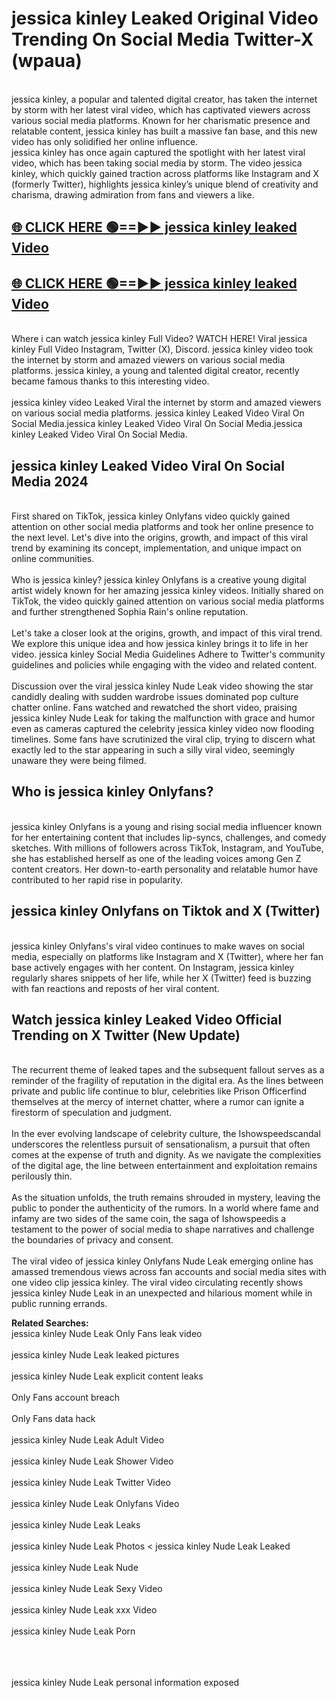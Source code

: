 # jessica kinley Leaked Original Video Trending On Social Media Twitter-X (wpaua)

<br>
jessica kinley, a popular and talented digital creator, has taken the internet by storm with her latest viral video, which has captivated viewers across various social media platforms. Known for her charismatic presence and relatable content, jessica kinley has built a massive fan base, and this new video has only solidified her online influence.
<br>
jessica kinley has once again captured the spotlight with her latest viral video, which has been taking social media by storm. The video jessica kinley, which quickly gained traction across platforms like Instagram and X (formerly Twitter), highlights jessica kinley’s unique blend of creativity and charisma, drawing admiration from fans and viewers a like.
<br>

## [🌐 CLICK HERE 🟢==►►  jessica kinley leaked Video ](https://onlyclips.site?title=jessica_kinley&ref=git)

## [🌐 CLICK HERE 🟢==►►  jessica kinley leaked Video ](https://onlyclips.site?title=jessica_kinley&ref=git)



<br>
Where i can watch jessica kinley Full Video? WATCH HERE! Viral jessica kinley Full Video Instagram, Twitter (X), Discord. jessica kinley video took the internet by storm and amazed viewers on various social media platforms. jessica kinley, a young and talented digital creator, recently became famous thanks to this interesting video.
<br><br>
jessica kinley video Leaked Viral the internet by storm and amazed viewers on various social media platforms. jessica kinley Leaked Video Viral On Social Media.jessica kinley Leaked Video Viral On Social Media.jessica kinley Leaked Video Viral On Social Media.
<br>

<h2>jessica kinley Leaked Video Viral On Social Media 2024</h2>
<br>
First shared on TikTok, jessica kinley Onlyfans video quickly gained attention on other social media platforms and took her online presence to the next level. Let's dive into the origins, growth, and impact of this viral trend by examining its concept, implementation, and unique impact on online communities.
<br><br>
Who is jessica kinley? jessica kinley Onlyfans is a creative young digital artist widely known for her amazing jessica kinley videos. Initially shared on TikTok, the video quickly gained attention on various social media platforms and further strengthened Sophia Rain's online reputation.
<br><br>
Let's take a closer look at the origins, growth, and impact of this viral trend. We explore this unique idea and how jessica kinley brings it to life in her video. jessica kinley Social Media Guidelines Adhere to Twitter's community guidelines and policies while engaging with the video and related content.
<br><br>
Discussion over the viral jessica kinley Nude Leak video showing the star candidly dealing with sudden wardrobe issues dominated pop culture chatter online. Fans watched and rewatched the short video, praising jessica kinley Nude Leak for taking the malfunction with grace and humor even as cameras captured the celebrity jessica kinley video now flooding timelines. Some fans have scrutinized the viral clip, trying to discern what exactly led to the star appearing in such a silly viral video, seemingly unaware they were being filmed.
<br>

<h2>Who is jessica kinley Onlyfans?</h2>
<br>
jessica kinley Onlyfans is a young and rising social media influencer known for her entertaining content that includes lip-syncs, challenges, and comedy sketches. With millions of followers across TikTok, Instagram, and YouTube, she has established herself as one of the leading voices among Gen Z content creators. Her down-to-earth personality and relatable humor have contributed to her rapid rise in popularity.
<br>
<h2>jessica kinley Onlyfans on Tiktok and X (Twitter)</h2>
<br>
jessica kinley Onlyfans's viral video continues to make waves on social media, especially on platforms like Instagram and X (Twitter), where her fan base actively engages with her content. On Instagram, jessica kinley regularly shares snippets of her life, while her X (Twitter) feed is buzzing with fan reactions and reposts of her viral content.
<br>
<h2>Watch jessica kinley Leaked Video Official Trending on X Twitter (New Update)</h2>
<br>
The recurrent theme of leaked tapes and the subsequent fallout serves as a reminder of the fragility of reputation in the digital era. As the lines between private and public life continue to blur, celebrities like Prison Officerfind themselves at the mercy of internet chatter, where a rumor can ignite a firestorm of speculation and judgment.
<br><br>
In the ever evolving landscape of celebrity culture, the Ishowspeedscandal underscores the relentless pursuit of sensationalism, a pursuit that often comes at the expense of truth and dignity. As we navigate the complexities of the digital age, the line between entertainment and exploitation remains perilously thin.
<br><br>
As the situation unfolds, the truth remains shrouded in mystery, leaving the public to ponder the authenticity of the rumors. In a world where fame and infamy are two sides of the same coin, the saga of Ishowspeedis a testament to the power of social media to shape narratives and challenge the boundaries of privacy and consent.
<br><br>
The viral video of jessica kinley Onlyfans Nude Leak emerging online has amassed tremendous views across fan accounts and social media sites with one video clip jessica kinley. The viral video circulating recently shows jessica kinley Nude Leak in an unexpected and hilarious moment while in public running errands.
<br>

<strong>Related Searches:</strong>
<br>
jessica kinley Nude Leak Only Fans leak video
<br><br>
jessica kinley Nude Leak leaked pictures
<br><br>
jessica kinley Nude Leak explicit content leaks
<br><br>
Only Fans account breach
<br><br>
Only Fans data hack
<br><br>
jessica kinley Nude Leak Adult Video
<br><br>
jessica kinley Nude Leak Shower Video
<br><br>
jessica kinley Nude Leak Twitter Video
<br><br>
jessica kinley Nude Leak Onlyfans Video
<br><br>
jessica kinley Nude Leak Leaks
<br><br>
jessica kinley Nude Leak Photos
<
jessica kinley Nude Leak Leaked
<br><br>
jessica kinley Nude Leak Nude
<br><br>
jessica kinley Nude Leak Sexy Video
<br><br>
jessica kinley Nude Leak xxx Video
<br><br>
jessica kinley Nude Leak Porn
<br><br>

<br><br>
jessica kinley Nude Leak personal information exposed